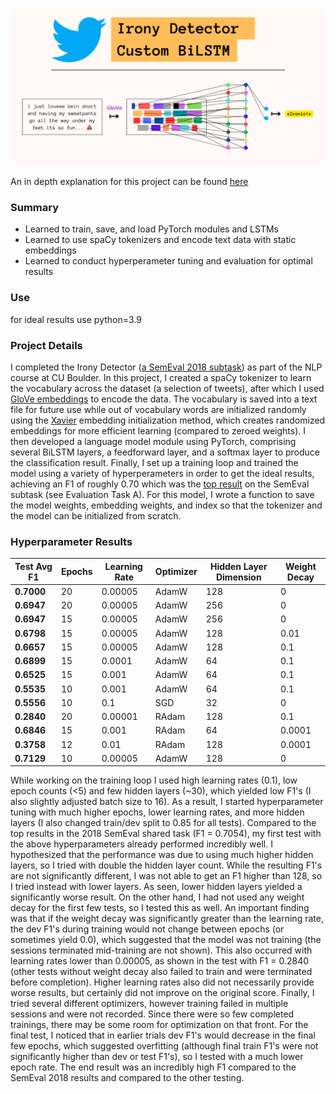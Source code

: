 [<img src="assets/irony_title_card.png">](https://alvin-pc-chen.github.io/projects/irony/)

An in depth explanation for this project can be found [here](https://alvin-pc-chen.github.io/projects/irony/) 
### Summary
 - Learned to train, save, and load PyTorch modules and LSTMs
 - Learned to use spaCy tokenizers and encode text data with static embeddings
 - Learned to conduct hyperperameter tuning and evaluation for optimal results

### Use
 for ideal results use python=3.9

### Project Details
 I completed the Irony Detector ([a SemEval 2018 subtask](https://github.com/Cyvhee/SemEval2018-Task3)) as part of the NLP course at CU Boulder. In this project, I created a spaCy tokenizer to learn the vocabulary across the dataset (a selection of tweets), after which I used [GloVe embeddings](https://nlp.stanford.edu/projects/glove/) to encode the data. The vocabulary is saved into a text file for future use while out of vocabulary words are initialized randomly using the [Xavier](https://pytorch.org/docs/stable/_modules/torch/nn/init.html#xavier_uniform_) embedding initialization method, which creates randomized embeddings for more efficient learning (compared to zeroed weights). I then developed a language model module using PyTorch, comprising several BiLSTM layers, a feedforward layer, and a softmax layer to produce the classification result. Finally, I set up a training loop and trained the model using a variety of hyperperameters in order to get the ideal results, achieving an F1 of roughly 0.70 which was the [top result](https://competitions.codalab.org/competitions/17468#results) on the SemEval subtask (see Evaluation Task A). For this model, I wrote a function to save the model weights, embedding weights, and index so that the tokenizer and the model can be initialized from scratch.

### Hyperparameter Results
| **Test Avg F1** | **Epochs** | **Learning Rate** | **Optimizer** | **Hidden Layer Dimension** | **Weight Decay** |
|-----------------|------------|-------------------|---------------|-------------------|------------------|
| **0.7000**      | 20         | 0.00005           | AdamW         | 128               | 0                |
| **0.6947**      | 20         | 0.00005           | AdamW         | 256               | 0                |
| **0.6947**      | 15         | 0.00005           | AdamW         | 256               | 0                |
| **0.6798**      | 15         | 0.00005           | AdamW         | 128               | 0.01             |
| **0.6657**      | 15         | 0.00005           | AdamW         | 128               | 0.1              |
| **0.6899**      | 15         | 0.0001            | AdamW         | 64                | 0.1              |
| **0.6525**      | 15         | 0.001             | AdamW         | 64                | 0.1              |
| **0.5535**      | 10         | 0.001             | AdamW         | 64                | 0.1              |
| **0.5556**      | 10         | 0.1               | SGD           | 32                | 0                |
| **0.2840**      | 20         | 0.00001           | RAdam         | 128               | 0.1              |
| **0.6846**      | 15         | 0.001             | RAdam         | 64                | 0.0001           |
| **0.3758**      | 12         | 0.01              | RAdam         | 128               | 0.0001           |
| **0.7129**      | 10         | 0.00005           | AdamW         | 128               | 0                |

While working on the training loop I used high learning rates (0.1), low epoch counts (<5) and few hidden layers (~30), which yielded low F1's (I also slightly adjusted batch size to 16). As a result, I started hyperparameter tuning with much higher epochs, lower learning rates, and more hidden layers (I also changed train/dev split to 0.85 for all tests). Compared to the top results in the 2018 SemEval shared task (F1 = 0.7054), my first test with the above hyperparameters already performed incredibly well. I hypothesized that the performance was due to using much higher hidden layers, so I tried with double the hidden layer count. While the resulting F1's are not significantly different, I was not able to get an F1 higher than 128, so I tried instead with lower layers. As seen, lower hidden layers yielded a significantly worse result. On the other hand, I had not used any weight decay for the first few tests, so I tested this as well. An important finding was that if the weight decay was significantly greater than the learning rate, the dev F1's during training would not change between epochs (or sometimes yield 0.0), which suggested that the model was not training (the sessions terminated mid-training are not shown). This also occurred with learning rates lower than 0.00005, as shown in the test with F1 = 0.2840 (other tests without weight decay also failed to train and were terminated before completion). Higher learning rates also did not necessarily provide worse results, but certainly did not improve on the original score. Finally, I tried several different optimizers, however training failed in multiple sessions and were not recorded. Since there were so few completed trainings, there may be some room for optimization on that front. For the final test, I noticed that in earlier trials dev F1's would decrease in the final few epochs, which suggested overfitting (although final train F1's were not significantly higher than dev or test F1's), so I tested with a much lower epoch rate. The end result was an incredibly high F1 compared to the SemEval 2018 results and compared to the other testing.
